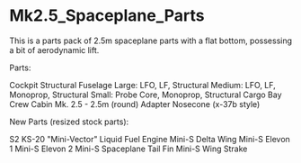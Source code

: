 # Mk2.5_Spaceplane_Parts
This is a parts pack of 2.5m spaceplane parts with a flat bottom, possessing a bit of aerodynamic lift.

Parts:

Cockpit
Structural Fuselage
Large: LFO, LF, Structural
Medium: LFO, LF, Monoprop, Structural
Small: Probe Core, Monoprop, Structural
Cargo Bay
Crew Cabin
Mk. 2.5 - 2.5m (round) Adapter
Nosecone (x-37b style)

New Parts (resized stock parts):

S2 KS-20 "Mini-Vector" Liquid Fuel Engine
Mini-S Delta Wing
Mini-S Elevon 1
Mini-S Elevon 2
Mini-S Spaceplane Tail Fin
Mini-S Wing Strake

